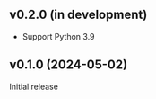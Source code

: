 v0.2.0 (in development)
-----------------------
- Support Python 3.9

v0.1.0 (2024-05-02)
-------------------
Initial release
